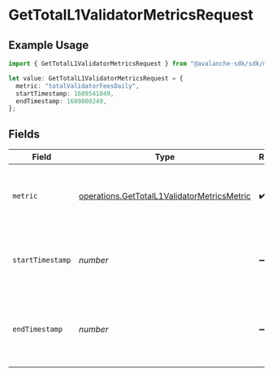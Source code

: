 # GetTotalL1ValidatorMetricsRequest

## Example Usage

```typescript
import { GetTotalL1ValidatorMetricsRequest } from "@avalanche-sdk/sdk/models/operations";

let value: GetTotalL1ValidatorMetricsRequest = {
  metric: "totalValidatorFeesDaily",
  startTimestamp: 1689541049,
  endTimestamp: 1689800249,
};
```

## Fields

| Field                                                                                                      | Type                                                                                                       | Required                                                                                                   | Description                                                                                                | Example                                                                                                    |
| ---------------------------------------------------------------------------------------------------------- | ---------------------------------------------------------------------------------------------------------- | ---------------------------------------------------------------------------------------------------------- | ---------------------------------------------------------------------------------------------------------- | ---------------------------------------------------------------------------------------------------------- |
| `metric`                                                                                                   | [operations.GetTotalL1ValidatorMetricsMetric](../../models/operations/gettotall1validatormetricsmetric.md) | :heavy_check_mark:                                                                                         | Which network level metric to fetch for L1 validator.                                                      | totalValidatorFeesDaily                                                                                    |
| `startTimestamp`                                                                                           | *number*                                                                                                   | :heavy_minus_sign:                                                                                         | Query param for retrieving items after a specific timestamp.                                               | 1689541049                                                                                                 |
| `endTimestamp`                                                                                             | *number*                                                                                                   | :heavy_minus_sign:                                                                                         | Query param for retrieving items before a specific timestamp.                                              | 1689800249                                                                                                 |